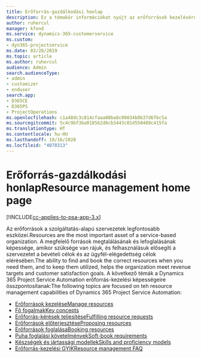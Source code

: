```yaml
---
title: Erőforrás-gazdálkodási honlap
description: Ez a témakör információkat nyújt az erőforrások kezeléséről.
author: ruhercul
manager: kfend
ms.service: dynamics-365-customerservice
ms.custom:
- dyn365-projectservice
ms.date: 03/28/2019
ms.topic: article
ms.author: ruhercul
audience: Admin
search.audienceType:
- admin
- customizer
- enduser
search.app:
- D365CE
- D365PS
- ProjectOperations
ms.openlocfilehash: c1a48dc3c814cfaaa08ba8c00834b0b37d6fbc5a
ms.sourcegitcommit: 5c4c9bf3ba018562d6cb3443c01d550489c415fa
ms.translationtype: HT
ms.contentlocale: hu-HU
ms.lasthandoff: 10/16/2020
ms.locfileid: "4078313"
---
```

# <a name="resource-management-home-page"></a><span data-ttu-id="0f1f8-103">Erőforrás-gazdálkodási honlap</span><span class="sxs-lookup"><span data-stu-id="0f1f8-103">Resource management home page</span></span>

[!INCLUDE[cc-applies-to-psa-app-3.x](../includes/cc-applies-to-psa-app-3x.md)]

<span data-ttu-id="0f1f8-104">Az erőforrások a szolgáltatás-alapú szervezetek legfontosabb eszközei.</span><span class="sxs-lookup"><span data-stu-id="0f1f8-104">Resources are the most important asset of a service-based organization.</span></span> <span data-ttu-id="0f1f8-105">A megfelelő források megtalálásának és lefoglalásának képessége, amikor szüksége van rájuk, és felhasználásuk elősegíti a szervezetet a bevételi célok és az ügyfél-elégedettség célok elérésében.</span><span class="sxs-lookup"><span data-stu-id="0f1f8-105">The ability to find and book the correct resources when you need them, and to keep them utilized, helps the organization meet revenue targets and customer satisfaction goals.</span></span> <span data-ttu-id="0f1f8-106">A következő témák a Dynamics 365 Project Service Automation erőforrás-kezelési képességeire összpontosítanak:</span><span class="sxs-lookup"><span data-stu-id="0f1f8-106">The following topics are focused on teh resource management capabilities of Dynamics 365 Project Service Automation:</span></span>

- [<span data-ttu-id="0f1f8-107">Erőforrások kezelése</span><span class="sxs-lookup"><span data-stu-id="0f1f8-107">Manage resources</span></span>](manage-resources.md)
- [<span data-ttu-id="0f1f8-108">Fő fogalmak</span><span class="sxs-lookup"><span data-stu-id="0f1f8-108">Key concepts</span></span>](reports-key-concepts.md)
- [<span data-ttu-id="0f1f8-109">Erőforrás-kérések teljesítése</span><span class="sxs-lookup"><span data-stu-id="0f1f8-109">Fulfilling resource requests</span></span>](resource-management-fulfill-requests.md)
- [<span data-ttu-id="0f1f8-110">Erőforrások előterjesztése</span><span class="sxs-lookup"><span data-stu-id="0f1f8-110">Proposing resources</span></span>](resource-management-propose-resources.md)
- [<span data-ttu-id="0f1f8-111">Erőforrások foglalása</span><span class="sxs-lookup"><span data-stu-id="0f1f8-111">Booking resources</span></span>](resource-management-book-resources-scheduleboard.md)
- [<span data-ttu-id="0f1f8-112">Puha foglalási követelmények</span><span class="sxs-lookup"><span data-stu-id="0f1f8-112">Soft-book requirements</span></span>](resource-management-softbook-requirements.md)
- [<span data-ttu-id="0f1f8-113">Készségek és jártassági modellek</span><span class="sxs-lookup"><span data-stu-id="0f1f8-113">Skills and proficiency models</span></span>](resource-management-skills-proficiency.md)
- [<span data-ttu-id="0f1f8-114">Erőforrás-kezelési GYIK</span><span class="sxs-lookup"><span data-stu-id="0f1f8-114">Resource management FAQ</span></span>](resource-management-faq.md)
